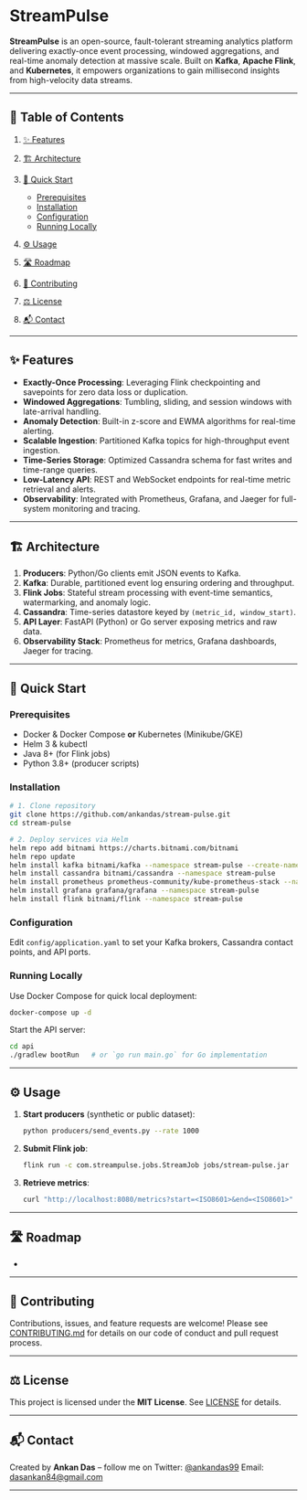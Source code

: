 # StreamPulse

**StreamPulse** is an open-source, fault-tolerant streaming analytics platform delivering exactly-once event processing, windowed aggregations, and real-time anomaly detection at massive scale. Built on **Kafka**, **Apache Flink**, and **Kubernetes**, it empowers organizations to gain millisecond insights from high-velocity data streams.

---

## 🔖 Table of Contents

1. [✨ Features](#✨-features)
2. [🏗️ Architecture](#🏗️-architecture)
3. [🚀 Quick Start](#🚀-quick-start)

   * [Prerequisites](#prerequisites)
   * [Installation](#installation)
   * [Configuration](#configuration)
   * [Running Locally](#running-locally)
4. [⚙️ Usage](#⚙️-usage)
5. [🛣️ Roadmap](#🛣️-roadmap)
6. [🤝 Contributing](#🤝-contributing)
7. [⚖️ License](#⚖️-license)
8. [📬 Contact](#📬-contact)

---

## ✨ Features

* **Exactly-Once Processing**: Leveraging Flink checkpointing and savepoints for zero data loss or duplication.
* **Windowed Aggregations**: Tumbling, sliding, and session windows with late-arrival handling.
* **Anomaly Detection**: Built-in z-score and EWMA algorithms for real-time alerting.
* **Scalable Ingestion**: Partitioned Kafka topics for high-throughput event ingestion.
* **Time-Series Storage**: Optimized Cassandra schema for fast writes and time-range queries.
* **Low-Latency API**: REST and WebSocket endpoints for real-time metric retrieval and alerts.
* **Observability**: Integrated with Prometheus, Grafana, and Jaeger for full-system monitoring and tracing.

---

## 🏗️ Architecture

1. **Producers**: Python/Go clients emit JSON events to Kafka.
2. **Kafka**: Durable, partitioned event log ensuring ordering and throughput.
3. **Flink Jobs**: Stateful stream processing with event-time semantics, watermarking, and anomaly logic.
4. **Cassandra**: Time-series datastore keyed by `(metric_id, window_start)`.
5. **API Layer**: FastAPI (Python) or Go server exposing metrics and raw data.
6. **Observability Stack**: Prometheus for metrics, Grafana dashboards, Jaeger for tracing.

---

## 🚀 Quick Start

### Prerequisites

* Docker & Docker Compose **or** Kubernetes (Minikube/GKE)
* Helm 3 & kubectl
* Java 8+ (for Flink jobs)
* Python 3.8+ (producer scripts)

### Installation

```bash
# 1. Clone repository
git clone https://github.com/ankandas/stream-pulse.git
cd stream-pulse

# 2. Deploy services via Helm
helm repo add bitnami https://charts.bitnami.com/bitnami
helm repo update
helm install kafka bitnami/kafka --namespace stream-pulse --create-namespace
helm install cassandra bitnami/cassandra --namespace stream-pulse
helm install prometheus prometheus-community/kube-prometheus-stack --namespace stream-pulse
helm install grafana grafana/grafana --namespace stream-pulse
helm install flink bitnami/flink --namespace stream-pulse
```

### Configuration

Edit `config/application.yaml` to set your Kafka brokers, Cassandra contact points, and API ports.

### Running Locally

Use Docker Compose for quick local deployment:

```bash
docker-compose up -d
```

Start the API server:

```bash
cd api
./gradlew bootRun   # or `go run main.go` for Go implementation
```

---

## ⚙️ Usage

1. **Start producers** (synthetic or public dataset):

   ```bash
   python producers/send_events.py --rate 1000
   ```
2. **Submit Flink job**:

   ```bash
   flink run -c com.streampulse.jobs.StreamJob jobs/stream-pulse.jar
   ```
3. **Retrieve metrics**:

   ```bash
   curl "http://localhost:8080/metrics?start=<ISO8601>&end=<ISO8601>"
   ```

---

## 🛣️ Roadmap

*

---

## 🤝 Contributing

Contributions, issues, and feature requests are welcome!
Please see [CONTRIBUTING.md](./CONTRIBUTING.md) for details on our code of conduct and pull request process.

---

## ⚖️ License

This project is licensed under the **MIT License**. See [LICENSE](./LICENSE) for details.

---

## 📬 Contact

Created by **Ankan Das** – follow me on Twitter: [@ankandas99](https://x.com/ankandas99)
Email: [dasankan84@gmail.com](mailto:dasankan84@gmail.com)

---
